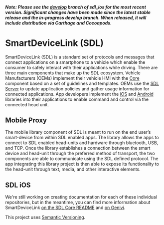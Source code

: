 ##### Note: Please see the [develop](https://github.com/smartdevicelink/sdl_ios/tree/develop) branch of sdl_ios for the most recent version. Significant changes have been made since the latest stable release and the in-progress develop branch. When released, it will include distribution via Carthage and Cocoapods.

# SmartDeviceLink (SDL)

SmartDeviceLink (SDL) is a standard set of protocols and messages that connect applications on a smartphone to a vehicle which enable the consumer to safely interact with their applications while driving.  There are three main components that make up the SDL ecosystem. Vehicle Manufacturers (OEMs) implement their vehicle HMI with the  [Core](https://github.com/smartdevicelink/sdl_core) component based on a set of guidelines and templates. OEMs use the [SDL Server](https://github.com/smartdevicelink/sdl_server) to update application policies and gather usage information for connected applications. App developers implement the [iOS](https://github.com/smartdevicelink/sdl_ios) and [Android](https://github.com/smartdevicelink/sdl_android) libraries into their applications to enable command and control via the connected head unit.

## Mobile Proxy

The mobile library component of SDL is meant to run on the end user’s smart-device from within SDL enabled apps. The library allows the apps to connect to SDL enabled head-units and hardware through bluetooth, USB, and TCP. Once the library establishes a connection between the smart device and head-unit through the preferred method of transport, the two components are able to communicate using the SDL defined protocol. The app integrating this library project is then able to expose its functionality to the head-unit through text, media, and other interactive elements.

## SDL iOS

We're still working on creating documentation for each of these individual repositories, but in the meantime, you can find more information about SmartDeviceLink [on the SDL Core README](https://github.com/smartdevicelink/sdl_core/blob/master/README.md) and [on Genivi](http://projects.genivi.org/smartdevicelink/about).

This project uses [Semantic Versioning](http://semver.org/).
